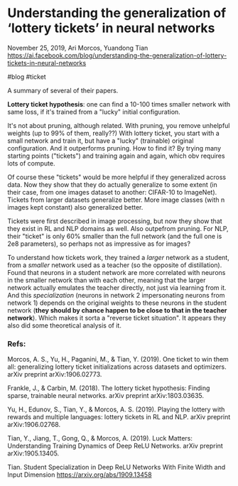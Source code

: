 # Understanding the generalization of ‘lottery tickets’ in neural networks

November 25, 2019, Ari Morcos, Yuandong Tian
https://ai.facebook.com/blog/understanding-the-generalization-of-lottery-tickets-in-neural-networks

#blog #ticket

A summary of several of their papers.

**Lottery ticket hypothesis**: one can find a 10-100 times smaller network with same loss, if it's trained from a "lucky" initial configuration. 

It's not about pruning, although related. With pruning, you remove unhelpful weights (up to 99% of them, really??) With lottery ticket, you start with a small network and train it, but have a "lucky" (trainable) original configuration. And it outperforms pruning. How to find it? By trying many starting points ("tickets") and training again and again, which obv requires lots of compute.

Of course these "tickets" would be more helpful if they generalized across data. Now they show that they do actually generalize to some extent (in their case, from one images dataset to another: CIFAR-10 to ImageNet). Tickets from larger datasets generalize better. More image classes (with n images kept constant) also generalized better.

Tickets were first described in image processing, but now they show that they exist in RL and NLP domains as well. Also outpefrom pruning. For NLP, their "ticket" is only 60% smaller than the full network (and the full one is 2e8 parameters), so perhaps not as impressive as for images?

To understand how tickets work, they trained a *larger* network as a student, from a *smaller* network used as a teacher (so the opposite of distillation). Found that neurons in a student network are more correlated with neurons in the smaller network than with each other, meaning that the larger network actually emulates the teacher directly, not just via learning from it. And this *specialization* (neurons in network 2 impersonating neurons from network 1) depends on the original weights to these neurons in the student network (**they should by chance happen to be close to that in the teacher network**). Which makes it sorta a "reverse ticket situation". It appears they also did some theoretical analysis of it.


### Refs:

Morcos, A. S., Yu, H., Paganini, M., & Tian, Y. (2019). One ticket to win them all: generalizing lottery ticket initializations across datasets and optimizers. arXiv preprint arXiv:1906.02773.

Frankle, J., & Carbin, M. (2018). The lottery ticket hypothesis: Finding sparse, trainable neural networks. arXiv preprint arXiv:1803.03635.

Yu, H., Edunov, S., Tian, Y., & Morcos, A. S. (2019). Playing the lottery with rewards and multiple languages: lottery tickets in RL and NLP. arXiv preprint arXiv:1906.02768.

Tian, Y., Jiang, T., Gong, Q., & Morcos, A. (2019). Luck Matters: Understanding Training Dynamics of Deep ReLU Networks. arXiv preprint arXiv:1905.13405.

Tian. Student Specialization in Deep ReLU Networks With Finite Width and Input Dimension
https://arxiv.org/abs/1909.13458